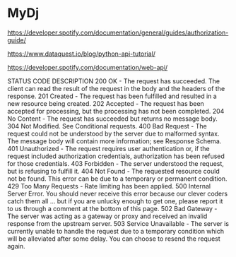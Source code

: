 # MyDj
https://developer.spotify.com/documentation/general/guides/authorization-guide/

https://www.dataquest.io/blog/python-api-tutorial/

https://developer.spotify.com/documentation/web-api/

STATUS CODE	DESCRIPTION
200	OK - The request has succeeded. The client can read the result of the request in the body and the headers of the response.
201	Created - The request has been fulfilled and resulted in a new resource being created.
202	Accepted - The request has been accepted for processing, but the processing has not been completed.
204	No Content - The request has succeeded but returns no message body.
304	Not Modified. See Conditional requests.
400	Bad Request - The request could not be understood by the server due to malformed syntax. The message body will contain more information; see Response Schema.
401	Unauthorized - The request requires user authentication or, if the request included authorization credentials, authorization has been refused for those credentials.
403	Forbidden - The server understood the request, but is refusing to fulfill it.
404	Not Found - The requested resource could not be found. This error can be due to a temporary or permanent condition.
429	Too Many Requests - Rate limiting has been applied.
500	Internal Server Error. You should never receive this error because our clever coders catch them all … but if you are unlucky enough to get one, please report it to us through a comment at the bottom of this page.
502	Bad Gateway - The server was acting as a gateway or proxy and received an invalid response from the upstream server.
503	Service Unavailable - The server is currently unable to handle the request due to a temporary condition which will be alleviated after some delay. You can choose to resend the request again.
